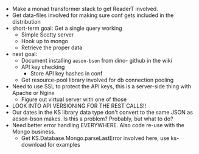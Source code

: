- Make a monad transformer stack to get ReaderT involved.
- Get data-files involved for making sure conf gets included in the distribution
- short-term goal: Get a single query working
   - Simple Scotty server
   - Hook up to mongo
   - Retrieve the proper data
- next goal:
   - Document installing `aeson-bson` from dino- github in the wiki
   - API key checking
      - Store API key hashes in conf
   - Get resource-pool library involved for db connection pooling
- Need to use SSL to protect the API keys, this is a server-side thing with Apache or Nginx
   - Figure out virtual server with one of those
- LOOK INTO API VERSIONING FOR THE REST CALLS!!
- Our dates in the KS library data type don't convert to the same JSON as aeson-bson makes. Is this a problem? Probably, but what to do?
- Need better error handling EVERYWHERE. Also code re-use with the Mongo business.
   - Get KS.Database.Mongo.parseLastError involved here, use ks-download for examples
